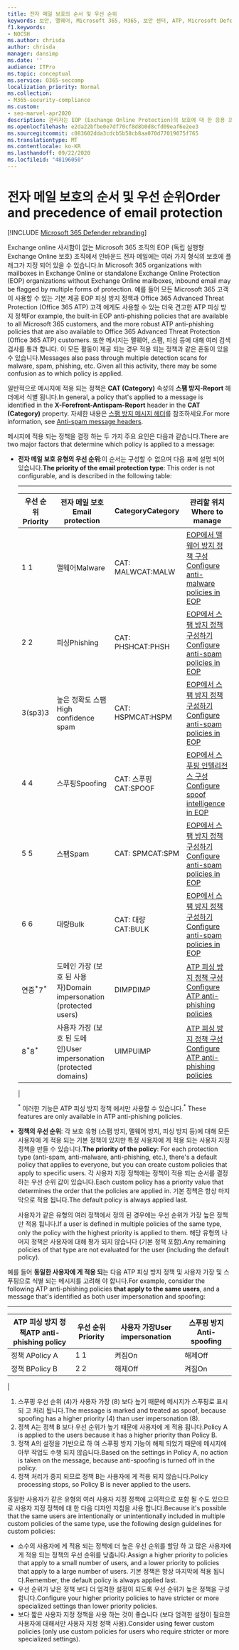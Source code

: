 ```yaml
---
title: 전자 메일 보호의 순서 및 우선 순위
keywords: 보안, 맬웨어, Microsoft 365, M365, 보안 센터, ATP, Microsoft Defender ATP, Office 365 ATP, Azure ATP
f1.keywords:
- NOCSH
ms.author: chrisda
author: chrisda
manager: dansimp
ms.date: ''
audience: ITPro
ms.topic: conceptual
ms.service: O365-seccomp
localization_priority: Normal
ms.collection:
- M365-security-compliance
ms.custom:
- seo-marvel-apr2020
description: 관리자는 EOP (Exchange Online Protection)의 보호에 대 한 응용 프로그램 순서와 보호 정책의 우선 순위 값이 적용 되는 정책을 결정 하는 방법에 대해 알아볼 수 있습니다.
ms.openlocfilehash: e2da22bfbe0e7df70cf8d8b0d8cfd09eaf6e2ee3
ms.sourcegitcommit: c083602dda3cdcb5b58cb8aa070d77019075f765
ms.translationtype: MT
ms.contentlocale: ko-KR
ms.lasthandoff: 09/22/2020
ms.locfileid: "48196050"
---
```

# <a name="order-and-precedence-of-email-protection"></a><span data-ttu-id="a508c-104">전자 메일 보호의 순서 및 우선 순위</span><span class="sxs-lookup"><span data-stu-id="a508c-104">Order and precedence of email protection</span></span>

[!INCLUDE [Microsoft 365 Defender rebranding](../includes/microsoft-defender-for-office.md)]


<span data-ttu-id="a508c-105">Exchange online 사서함이 없는 Microsoft 365 조직의 EOP (독립 실행형 Exchange Online 보호) 조직에서 인바운드 전자 메일에는 여러 가지 형식의 보호에 플래그가 지정 되어 있을 수 있습니다.</span><span class="sxs-lookup"><span data-stu-id="a508c-105">In Microsoft 365 organizations with mailboxes in Exchange Online or standalone Exchange Online Protection (EOP) organizations without Exchange Online mailboxes, inbound email may be flagged by multiple forms of protection.</span></span> <span data-ttu-id="a508c-106">예를 들어 모든 Microsoft 365 고객이 사용할 수 있는 기본 제공 EOP 피싱 방지 정책과 Office 365 Advanced Threat Protection (Office 365 ATP) 고객 에게도 사용할 수 있는 더욱 견고한 ATP 피싱 방지 정책</span><span class="sxs-lookup"><span data-stu-id="a508c-106">For example, the built-in EOP anti-phishing policies that are available to all Microsoft 365 customers, and the more robust ATP anti-phishing policies that are also available to Office 365 Advanced Threat Protection (Office 365 ATP) customers.</span></span> <span data-ttu-id="a508c-107">또한 메시지는 맬웨어, 스팸, 피싱 등에 대해 여러 검색 검사를 통과 합니다. 이 모든 활동이 제공 되는 경우 적용 되는 정책과 같은 혼동이 있을 수 있습니다.</span><span class="sxs-lookup"><span data-stu-id="a508c-107">Messages also pass through multiple detection scans for malware, spam, phishing, etc. Given all this activity, there may be some confusion as to which policy is applied.</span></span>

<span data-ttu-id="a508c-108">일반적으로 메시지에 적용 되는 정책은 **CAT (Category)** 속성의 **스팸 방지-Report** 헤더에서 식별 됩니다.</span><span class="sxs-lookup"><span data-stu-id="a508c-108">In general, a policy that's applied to a message is identified in the **X-Forefront-Antispam-Report** header in the **CAT (Category)** property.</span></span> <span data-ttu-id="a508c-109">자세한 내용은 [스팸 방지 메시지 헤더](anti-spam-message-headers.md)를 참조하세요.</span><span class="sxs-lookup"><span data-stu-id="a508c-109">For more information, see [Anti-spam message headers](anti-spam-message-headers.md).</span></span>

<span data-ttu-id="a508c-110">메시지에 적용 되는 정책을 결정 하는 두 가지 주요 요인은 다음과 같습니다.</span><span class="sxs-lookup"><span data-stu-id="a508c-110">There are two major factors that determine which policy is applied to a message:</span></span>

- <span data-ttu-id="a508c-111">**전자 메일 보호 유형의 우선 순위**:이 순서는 구성할 수 없으며 다음 표에 설명 되어 있습니다.</span><span class="sxs-lookup"><span data-stu-id="a508c-111">**The priority of the email protection type**: This order is not configurable, and is described in the following table:</span></span>

  ****

  |<span data-ttu-id="a508c-112">우선 순위</span><span class="sxs-lookup"><span data-stu-id="a508c-112">Priority</span></span>|<span data-ttu-id="a508c-113">전자 메일 보호</span><span class="sxs-lookup"><span data-stu-id="a508c-113">Email protection</span></span>|<span data-ttu-id="a508c-114">Category</span><span class="sxs-lookup"><span data-stu-id="a508c-114">Category</span></span>|<span data-ttu-id="a508c-115">관리할 위치</span><span class="sxs-lookup"><span data-stu-id="a508c-115">Where to manage</span></span>|
  |---|---|---|---|
  |<span data-ttu-id="a508c-116">1 </span><span class="sxs-lookup"><span data-stu-id="a508c-116">1</span></span>|<span data-ttu-id="a508c-117">맬웨어</span><span class="sxs-lookup"><span data-stu-id="a508c-117">Malware</span></span>|<span data-ttu-id="a508c-118">CAT: MALW</span><span class="sxs-lookup"><span data-stu-id="a508c-118">CAT:MALW</span></span>|[<span data-ttu-id="a508c-119">EOP에서 맬웨어 방지 정책 구성</span><span class="sxs-lookup"><span data-stu-id="a508c-119">Configure anti-malware policies in EOP</span></span>](configure-anti-malware-policies.md)|
  |<span data-ttu-id="a508c-120">2 </span><span class="sxs-lookup"><span data-stu-id="a508c-120">2</span></span>|<span data-ttu-id="a508c-121">피싱</span><span class="sxs-lookup"><span data-stu-id="a508c-121">Phishing</span></span>|<span data-ttu-id="a508c-122">CAT: PHSH</span><span class="sxs-lookup"><span data-stu-id="a508c-122">CAT:PHSH</span></span>|[<span data-ttu-id="a508c-123">EOP에서 스팸 방지 정책 구성하기</span><span class="sxs-lookup"><span data-stu-id="a508c-123">Configure anti-spam policies in EOP</span></span>](configure-your-spam-filter-policies.md)|
  |<span data-ttu-id="a508c-124">3(sp3)</span><span class="sxs-lookup"><span data-stu-id="a508c-124">3</span></span>|<span data-ttu-id="a508c-125">높은 정확도 스팸</span><span class="sxs-lookup"><span data-stu-id="a508c-125">High confidence spam</span></span>|<span data-ttu-id="a508c-126">CAT: HSPM</span><span class="sxs-lookup"><span data-stu-id="a508c-126">CAT:HSPM</span></span>|[<span data-ttu-id="a508c-127">EOP에서 스팸 방지 정책 구성하기</span><span class="sxs-lookup"><span data-stu-id="a508c-127">Configure anti-spam policies in EOP</span></span>](configure-your-spam-filter-policies.md)|
  |<span data-ttu-id="a508c-128">4 </span><span class="sxs-lookup"><span data-stu-id="a508c-128">4</span></span>|<span data-ttu-id="a508c-129">스푸핑</span><span class="sxs-lookup"><span data-stu-id="a508c-129">Spoofing</span></span>|<span data-ttu-id="a508c-130">CAT: 스푸핑</span><span class="sxs-lookup"><span data-stu-id="a508c-130">CAT:SPOOF</span></span>|[<span data-ttu-id="a508c-131">EOP에서 스푸핑 인텔리전스 구성</span><span class="sxs-lookup"><span data-stu-id="a508c-131">Configure spoof intelligence in EOP</span></span>](learn-about-spoof-intelligence.md)|
  |<span data-ttu-id="a508c-132">5 </span><span class="sxs-lookup"><span data-stu-id="a508c-132">5</span></span>|<span data-ttu-id="a508c-133">스팸</span><span class="sxs-lookup"><span data-stu-id="a508c-133">Spam</span></span>|<span data-ttu-id="a508c-134">CAT: SPM</span><span class="sxs-lookup"><span data-stu-id="a508c-134">CAT:SPM</span></span>|[<span data-ttu-id="a508c-135">EOP에서 스팸 방지 정책 구성하기</span><span class="sxs-lookup"><span data-stu-id="a508c-135">Configure anti-spam policies in EOP</span></span>](configure-your-spam-filter-policies.md)|
  |<span data-ttu-id="a508c-136">6 </span><span class="sxs-lookup"><span data-stu-id="a508c-136">6</span></span>|<span data-ttu-id="a508c-137">대량</span><span class="sxs-lookup"><span data-stu-id="a508c-137">Bulk</span></span>|<span data-ttu-id="a508c-138">CAT: 대량</span><span class="sxs-lookup"><span data-stu-id="a508c-138">CAT:BULK</span></span>|[<span data-ttu-id="a508c-139">EOP에서 스팸 방지 정책 구성하기</span><span class="sxs-lookup"><span data-stu-id="a508c-139">Configure anti-spam policies in EOP</span></span>](configure-your-spam-filter-policies.md)|
  |<span data-ttu-id="a508c-140">연중<sup>\*</sup></span><span class="sxs-lookup"><span data-stu-id="a508c-140">7<sup>\*</sup></span></span>|<span data-ttu-id="a508c-141">도메인 가장 (보호 된 사용자)</span><span class="sxs-lookup"><span data-stu-id="a508c-141">Domain impersonation (protected users)</span></span>|<span data-ttu-id="a508c-142">DIMP</span><span class="sxs-lookup"><span data-stu-id="a508c-142">DIMP</span></span>|[<span data-ttu-id="a508c-143">ATP 피싱 방지 정책 구성</span><span class="sxs-lookup"><span data-stu-id="a508c-143">Configure ATP anti-phishing policies</span></span>](configure-atp-anti-phishing-policies.md)|
  |<span data-ttu-id="a508c-144">8<sup>\*</sup></span><span class="sxs-lookup"><span data-stu-id="a508c-144">8<sup>\*</sup></span></span>|<span data-ttu-id="a508c-145">사용자 가장 (보호 된 도메인)</span><span class="sxs-lookup"><span data-stu-id="a508c-145">User impersonation (protected domains)</span></span>|<span data-ttu-id="a508c-146">UIMP</span><span class="sxs-lookup"><span data-stu-id="a508c-146">UIMP</span></span>|[<span data-ttu-id="a508c-147">ATP 피싱 방지 정책 구성</span><span class="sxs-lookup"><span data-stu-id="a508c-147">Configure ATP anti-phishing policies</span></span>](configure-atp-anti-phishing-policies.md)|
  |

  <span data-ttu-id="a508c-148"><sup>\*</sup> 이러한 기능은 ATP 피싱 방지 정책 에서만 사용할 수 있습니다.</span><span class="sxs-lookup"><span data-stu-id="a508c-148"><sup>\*</sup> These features are only available in ATP anti-phishing policies.</span></span>

- <span data-ttu-id="a508c-149">**정책의 우선 순위**: 각 보호 유형 (스팸 방지, 맬웨어 방지, 피싱 방지 등)에 대해 모든 사용자에 게 적용 되는 기본 정책이 있지만 특정 사용자에 게 적용 되는 사용자 지정 정책을 만들 수 있습니다.</span><span class="sxs-lookup"><span data-stu-id="a508c-149">**The priority of the policy**: For each protection type (anti-spam, anti-malware, anti-phishing, etc.), there's a default policy that applies to everyone, but you can create custom policies that apply to specific users.</span></span> <span data-ttu-id="a508c-150">각 사용자 지정 정책에는 정책이 적용 되는 순서를 결정 하는 우선 순위 값이 있습니다.</span><span class="sxs-lookup"><span data-stu-id="a508c-150">Each custom policy has a priority value that determines the order that the policies are applied in.</span></span> <span data-ttu-id="a508c-151">기본 정책은 항상 마지막으로 적용 됩니다.</span><span class="sxs-lookup"><span data-stu-id="a508c-151">The default policy is always applied last.</span></span>

  <span data-ttu-id="a508c-152">사용자가 같은 유형의 여러 정책에서 정의 된 경우에는 우선 순위가 가장 높은 정책만 적용 됩니다.</span><span class="sxs-lookup"><span data-stu-id="a508c-152">If a user is defined in multiple policies of the same type, only the policy with the highest priority is applied to them.</span></span> <span data-ttu-id="a508c-153">해당 유형의 나머지 정책은 사용자에 대해 평가 되지 않습니다 (기본 정책 포함).</span><span class="sxs-lookup"><span data-stu-id="a508c-153">Any remaining policies of that type are not evaluated for the user (including the default policy).</span></span>

<span data-ttu-id="a508c-154">예를 들어 **동일한 사용자에 게 적용 되**는 다음 ATP 피싱 방지 정책 및 사용자 가장 및 스푸핑으로 식별 되는 메시지를 고려해 야 합니다.</span><span class="sxs-lookup"><span data-stu-id="a508c-154">For example, consider the following ATP anti-phishing policies **that apply to the same users**, and a message that's identified as both user impersonation and spoofing:</span></span>

  ****

  |<span data-ttu-id="a508c-155">ATP 피싱 방지 정책</span><span class="sxs-lookup"><span data-stu-id="a508c-155">ATP anti-phishing policy</span></span>|<span data-ttu-id="a508c-156">우선 순위</span><span class="sxs-lookup"><span data-stu-id="a508c-156">Priority</span></span>|<span data-ttu-id="a508c-157">사용자 가장</span><span class="sxs-lookup"><span data-stu-id="a508c-157">User impersonation</span></span>|<span data-ttu-id="a508c-158">스푸핑 방지</span><span class="sxs-lookup"><span data-stu-id="a508c-158">Anti-spoofing</span></span>|
  |---|---|---|---|
  |<span data-ttu-id="a508c-159">정책 A</span><span class="sxs-lookup"><span data-stu-id="a508c-159">Policy A</span></span>|<span data-ttu-id="a508c-160">1 </span><span class="sxs-lookup"><span data-stu-id="a508c-160">1</span></span>|<span data-ttu-id="a508c-161">켜짐</span><span class="sxs-lookup"><span data-stu-id="a508c-161">On</span></span>|<span data-ttu-id="a508c-162">해제</span><span class="sxs-lookup"><span data-stu-id="a508c-162">Off</span></span>|
  |<span data-ttu-id="a508c-163">정책 B</span><span class="sxs-lookup"><span data-stu-id="a508c-163">Policy B</span></span>|<span data-ttu-id="a508c-164">2 </span><span class="sxs-lookup"><span data-stu-id="a508c-164">2</span></span>|<span data-ttu-id="a508c-165">해제</span><span class="sxs-lookup"><span data-stu-id="a508c-165">Off</span></span>|<span data-ttu-id="a508c-166">켜짐</span><span class="sxs-lookup"><span data-stu-id="a508c-166">On</span></span>|
  |

1. <span data-ttu-id="a508c-167">스푸핑 우선 순위 (4)가 사용자 가장 (8) 보다 높기 때문에 메시지가 스푸핑로 표시 되 고 처리 됩니다.</span><span class="sxs-lookup"><span data-stu-id="a508c-167">The message is marked and treated as spoof, because spoofing has a higher priority (4) than user impersonation (8).</span></span>
2. <span data-ttu-id="a508c-168">정책 A는 정책 B 보다 우선 순위가 높기 때문에 사용자에 게 적용 됩니다.</span><span class="sxs-lookup"><span data-stu-id="a508c-168">Policy A is applied to the users because it has a higher priority than Policy B.</span></span>
3. <span data-ttu-id="a508c-169">정책 A의 설정을 기반으로 하 여 스푸핑 방지 기능이 해제 되었기 때문에 메시지에 아무 작업도 수행 되지 않습니다.</span><span class="sxs-lookup"><span data-stu-id="a508c-169">Based on the settings in Policy A, no action is taken on the message, because anti-spoofing is turned off in the policy.</span></span>
4. <span data-ttu-id="a508c-170">정책 처리가 중지 되므로 정책 B는 사용자에 게 적용 되지 않습니다.</span><span class="sxs-lookup"><span data-stu-id="a508c-170">Policy processing stops, so Policy B is never applied to the users.</span></span>

<span data-ttu-id="a508c-171">동일한 사용자가 같은 유형의 여러 사용자 지정 정책에 고의적으로 포함 될 수도 있으므로 사용자 지정 정책에 대 한 다음 디자인 지침을 사용 합니다.</span><span class="sxs-lookup"><span data-stu-id="a508c-171">Because it's possible that the same users are intentionally or unintentionally included in multiple custom policies of the same type, use the following design guidelines for custom policies:</span></span>

- <span data-ttu-id="a508c-172">소수의 사용자에 게 적용 되는 정책에 더 높은 우선 순위를 할당 하 고 많은 사용자에 게 적용 되는 정책의 우선 순위를 낮춥니다.</span><span class="sxs-lookup"><span data-stu-id="a508c-172">Assign a higher priority to policies that apply to a small number of users, and a lower priority to policies that apply to a large number of users.</span></span> <span data-ttu-id="a508c-173">기본 정책은 항상 마지막에 적용 됩니다.</span><span class="sxs-lookup"><span data-stu-id="a508c-173">Remember, the default policy is always applied last.</span></span>
- <span data-ttu-id="a508c-174">우선 순위가 낮은 정책 보다 더 엄격한 설정이 되도록 우선 순위가 높은 정책을 구성 합니다.</span><span class="sxs-lookup"><span data-stu-id="a508c-174">Configure your higher priority policies to have stricter or more specialized settings than lower priority policies.</span></span>
- <span data-ttu-id="a508c-175">보다 짧은 사용자 지정 정책을 사용 하는 것이 좋습니다 (보다 엄격한 설정이 필요한 사용자에 대해서만 사용자 지정 정책 사용).</span><span class="sxs-lookup"><span data-stu-id="a508c-175">Consider using fewer custom policies (only use custom policies for users who require stricter or more specialized settings).</span></span>
